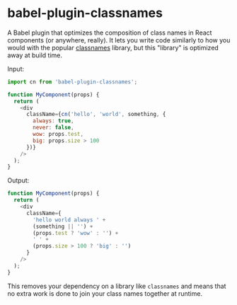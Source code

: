 # babel-plugin-classnames

A Babel plugin that optimizes the composition of class names in React components (or anywhere, really). It lets you write code similarly to how you would with the popular [classnames](https://github.com/JedWatson/classnames) library, but this "library" is optimized away at build time.

Input:

```js
import cn from 'babel-plugin-classnames';

function MyComponent(props) {
  return (
    <div
      className={cn('hello', 'world', something, {
        always: true,
        never: false,
        wow: props.test,
        big: props.size > 100
      })}
    />
  );
}
```

Output:

```js
function MyComponent(props) {
  return (
    <div
      className={
        'hello world always ' +
        (something || '') +
        (props.test ? 'wow' : '') +
        ' ' +
        (props.size > 100 ? 'big' : '')
      }
    />
  );
}
```

This removes your dependency on a library like `classnames` and means that no extra work is done to join your class names together at runtime.
